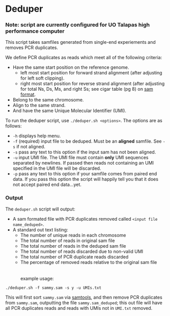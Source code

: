 # Deduper
### Note: script are currently configured for UO Talapas high performance computer

This script takes samfiles generated from single-end experiements and removes PCR duplicates.

We define PCR duplicates as reads which meet all of the following criteria:
- Have the same start position on the reference genome.
    - left most start position for forward strand alignment (after adjusting for left soft clipping).
    - right most start position for reverse strand alignment (after adjusting for total Ns, Ds, Ms, and right Ss; see cigar table (pg 8) on [sam format](https://samtools.github.io/hts-specs/SAMv1.pdf).
- Belong to the same chromosome.
- Align to the same strand.
- And have the same Unique Molecular Identifier (UMI).

To run the deduper script, use `./deduper.sh <options>`.
The options are as follows:

- `-h` displays help menu.
- `-f` (required) input file to be deduped. Must be an **aligned** samfile. See `-s` if not aligned.
- `-s` pass any text to this option if the input sam has not been aligned.
- `-u` input UMI file. The UMI file must contain **only** UMI sequences separated by newlines. If passed then reads not containing an UMI specified in the UMI file will be discarded.
- `-p` pass any text to this option if your samfile comes from paired end data. If you pass this option the script will happily tell you that it does not accept paired end data...yet.

### Output
The `deduper.sh` script will output:
- A sam formated file with PCR duplicates removed called `<input file name_deduped>`.
- A standard out text listing:
    - The number of unique reads in each chromosome
    - The total number of reads in original sam file
    - The total number of reads in the deduped sam file
    - The total number of reads discarded due to non-valid UMI
    - The total number of PCR duplicate reads discarded
    - The percentage of removed reads relative to the original sam file
\
\
\
example usage:

`./deduper.sh -f sammy.sam -s y -u UMIs.txt`

This will first sort `sammy.sam` via [samtools](http://www.htslib.org/doc/samtools.html), and then remove PCR duplicates from `sammy.sam`, outputting the file `sammy.sam_deduped`; this out file will have all PCR duplicates reads and reads with UMIs not in `UMI.txt` removed.
